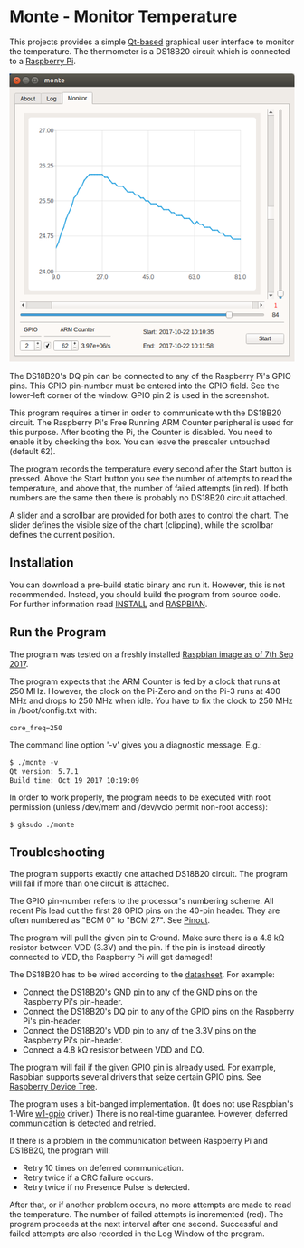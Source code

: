 # Monte - Monitor Temperature

This projects provides a simple [Qt-based](https://en.wikipedia.org/wiki/Qt_(software)) graphical user interface to monitor the temperature. The thermometer is a DS18B20 circuit which is connected to a [Raspberry Pi](https://en.wikipedia.org/wiki/Raspberry_Pi).

![screenshot](screenshot.png "monte")

The DS18B20's DQ pin can be connected to any of the Raspberry Pi's GPIO pins. This GPIO pin-number must be entered into the GPIO field. See the lower-left corner of the window. GPIO pin 2 is used in the screenshot.

This program requires a timer in order to communicate with the DS18B20 circuit. The Raspberry Pi's Free Running ARM Counter peripheral is used for this purpose. After booting the Pi, the Counter is disabled. You need to enable it by checking the box. You can leave the prescaler untouched (default 62).

The program records the temperature every second after the Start button is pressed. Above the Start button you see the number of attempts to read the temperature, and above that, the number of failed attempts (in red). If both numbers are the same then there is probably no DS18B20 circuit attached.

A slider and a scrollbar are provided for both axes to control the chart. The slider defines the visible size of the chart (clipping), while the scrollbar defines the current position.

## Installation

You can download a pre-build static binary and run it. However, this is not recommended. Instead, you should build the program from source code. For further information read [INSTALL](INSTALL) and [RASPBIAN](RASPBIAN).

## Run the Program

The program was tested on a freshly installed [Raspbian image as of 7th Sep 2017](https://downloads.raspberrypi.org/raspbian/images/raspbian-2017-09-08/2017-09-07-raspbian-stretch.zip). 

The program expects that the ARM Counter is fed by a clock that runs at 250 MHz. However, the clock on the Pi-Zero and on the Pi-3 runs at 400 MHz and drops to 250 MHz when idle. You have to fix the clock to 250 MHz in /boot/config.txt with:
```
core_freq=250
```

The command line option '-v' gives you a diagnostic message. E.g.:

```
$ ./monte -v
Qt version: 5.7.1
Build time: Oct 19 2017 10:19:09
```

In order to work properly, the program needs to be executed with root permission (unless /dev/mem and /dev/vcio permit non-root access):
```
$ gksudo ./monte
```

## Troubleshooting

The program supports exactly one attached DS18B20 circuit. The program will fail if more than one circuit is attached.

The GPIO pin-number refers to the processor's numbering scheme. All recent Pis lead out the first 28 GPIO pins on the 40-pin header. They are often numbered as "BCM 0" to "BCM 27". See [Pinout](https://pinout.xyz).

The program will pull the given pin to Ground. Make sure there is a 4.8 kΩ resistor between VDD (3.3V) and the pin. If the pin is instead directly connected to VDD, the Raspberry Pi will get damaged!

The DS18B20 has to be wired according to the [datasheet](http://datasheets.maximintegrated.com/en/ds/DS18B20.pdf). For example:

* Connect the DS18B20's GND pin to any of the GND pins on the Raspberry Pi's pin-header.
* Connect the DS18B20's DQ pin to any of the GPIO pins on the Raspberry Pi's pin-header.
* Connect the DS18B20's VDD pin to any of the 3.3V pins on the Raspberry Pi's pin-header.
* Connect a 4.8 kΩ resistor between VDD and DQ.

The program will fail if the given GPIO pin is already used. For example, Raspbian supports several drivers that seize certain GPIO pins. See [Raspberry Device Tree](https://www.raspberrypi.org/documentation/configuration/device-tree.md).

The program uses a bit-banged implementation. (It does not use Raspbian's 1-Wire [w1-gpio](https://www.raspberrypi.org/forums/viewtopic.php?f=44&t=65137) driver.) There is no real-time guarantee. However, deferred communication is detected and retried.

If there is a problem in the communication between Raspberry Pi and DS18B20, the program will:

* Retry 10 times on deferred communication.
* Retry twice if a CRC failure occurs.
* Retry twice if no Presence Pulse is detected.

After that, or if another problem occurs, no more attempts are made to read the temperature. The number of failed attempts is incremented (red). The program proceeds at the next interval after one second. Successful and failed attempts are also recorded in the Log Window of the program.
